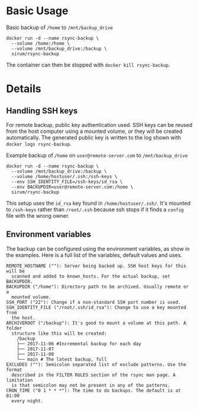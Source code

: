 # Basic Usage

Basic backup of `/home` to `/mnt/backup_drive`

    docker run -d --name rsync-backup \
      --volume /home:/home \
      --volume /mnt/backup_drive:/backup \
      sirum/rsync-backup

The container can then be stopped with `docker kill rsync-backup`.

# Details

## Handling SSH keys

For remote backup, public key authentication used. SSH keys can be reused from
the host computer using a mounted volume, or they will be created automatically.
The generated public key is written to the log shown with `docker logs rsync-backup`.

Example backup of `/home` on `user@remote-server.com` to `/mnt/backup_drive`

    docker run -d --name rsync-backup \
      --volume /mnt/backup_drive:/backup \
      --volume /home/hostuser/.ssh:/ssh-keys \
      --env SSH_IDENTITY_FILE=/ssh-keys/id_rsa \
      --env BACKUPDIR=user@remote-server.com:/home \
      sirum/rsync-backup

This setup uses the `id_rsa` key found in `/home/hostuser/.ssh/`. It's mounted
to `/ssh-keys` rather than `/root/.ssh` because ssh stops if it finds a `config`
file with the wrong owner.

## Environment variables

The backup can be configured using the environment variables, as show in the
examples. Here is a full list of the variables, default values and uses.

    REMOTE_HOSTNAME (""): Server being backed up. SSH host keys for this will be
      scanned and added to known_hosts. For the actual backup, set BACKUPDIR.
    BACKUPDIR ("/home"): Directory path to be archived. Usually remote or a
      mounted volume.
    SSH_PORT ("22"): Change if a non-standard SSH port number is used.
    SSH_IDENTITY_FILE ("/root/.ssh/id_rsa"): Change to use a key mounted from
      the host.
    ARCHIVEROOT ("/backup"): It's good to mount a volume at this path. A folder
      structure like this will be created:
        /backup
        ├── 2017-11-06 #Incremental backup for each day
        ├── 2017-11-07
        ├── 2017-11-08
        └── main # The latest backup, full
    EXCLUDES (""): Semicolon separated list of exclude patterns. Use the format
      described in the FILTER RULES section of the rsync man page. A limitation
      is that semicolon may not be present in any of the patterns.
    CRON_TIME ("0 1 * * *"): The time to do backups. The default is at 01:00
      every night.
